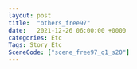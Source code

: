 ```yaml
---
layout: post
title:  "others_free97"
date:   2021-12-26 06:00:00 +0000
categories: Etc
Tags: Story Etc
SceneCode: ["scene_free97_q1_s20"]
---
```

